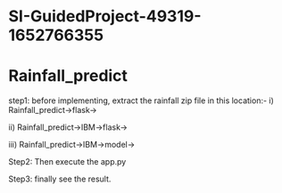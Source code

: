# SI-GuidedProject-49319-1652766355
# Rainfall_predict

step1: 
before implementing, extract the rainfall zip file in this location:-
i) Rainfall_predict->flask->

ii) Rainfall_predict->IBM->flask->

iii) Rainfall_predict->IBM->model->

Step2: Then execute the app.py

Step3: finally see the result.